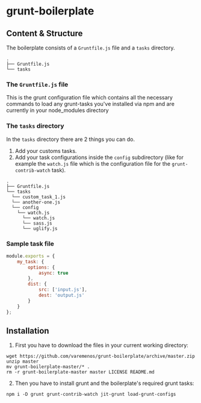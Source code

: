 # grunt-boilerplate

## Content & Structure

The boilerplate consists of a `Gruntfile.js` file and a `tasks` directory.

```
.
├── Gruntfile.js
└── tasks
```

### The `Gruntfile.js` file

This is the grunt configuration file which contains all the necessary commands to load any grunt-tasks you've installed via npm and are currently in your node_modules directory

### The `tasks` directory

In the `tasks` directory there are 2 things you can do.

1. Add your customs tasks.
2. Add your task configurations inside the `config` subdirectory (like for example the `watch.js` file which is the configuration file for the `grunt-contrib-watch` task).

```
.
├── Gruntfile.js
└── tasks
  └── custom_task_1.js
  └── another-one.js
  └── config
    └── watch.js
      └── watch.js
      └── sass.js
      └── uglify.js
```

### Sample task file

```js
module.exports = {
    my_task: {
        options: {
            async: true
        },
        dist: {
            src: ['input.js'],
            dest: 'output.js'
        }
    }
};

```

## Installation

1. First you have to download the files in your current working directory:

```shell
wget https://github.com/varemenos/grunt-boilerplate/archive/master.zip
unzip master
mv grunt-boilerplate-master/* .
rm -r grunt-boilerplate-master master LICENSE README.md
```

2. Then you have to install grunt and the boilerplate's required grunt tasks:

```shell
npm i -D grunt grunt-contrib-watch jit-grunt load-grunt-configs
```
